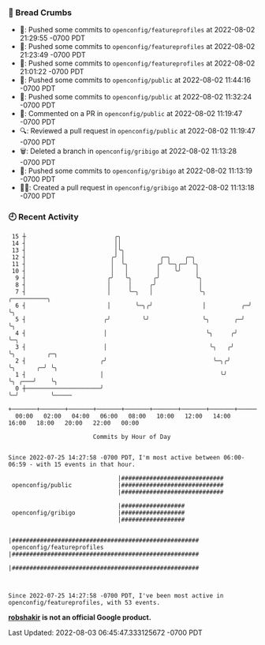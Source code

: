 ### 🍞 Bread Crumbs

 * 🚢: Pushed some commits to `openconfig/featureprofiles` at 2022-08-02 21:29:55 -0700 PDT
 * 🚢: Pushed some commits to `openconfig/featureprofiles` at 2022-08-02 21:23:49 -0700 PDT
 * 🚢: Pushed some commits to `openconfig/featureprofiles` at 2022-08-02 21:01:22 -0700 PDT
 * 🚢: Pushed some commits to `openconfig/public` at 2022-08-02 11:44:16 -0700 PDT
 * 🚢: Pushed some commits to `openconfig/public` at 2022-08-02 11:32:24 -0700 PDT
 * 💬: Commented on a PR in  `openconfig/public` at 2022-08-02 11:19:47 -0700 PDT
 * 🔍: Reviewed a pull request in  `openconfig/public` at 2022-08-02 11:19:47 -0700 PDT
 * 🗑: Deleted a branch in `openconfig/gribigo` at 2022-08-02 11:13:28 -0700 PDT
 * 🚢: Pushed some commits to `openconfig/gribigo` at 2022-08-02 11:13:19 -0700 PDT
 * ✍🏼: Created a pull request in `openconfig/gribigo` at 2022-08-02 11:13:18 -0700 PDT

### 🕘 Recent Activity
```
 15 ┼                         ╭╮
 14 ┤                         ││
 13 ┤                         │╰╮
 12 ┤                        ╭╯ │          ╭─╮    ╭─╮
 11 ┤                        │  ╰╮        ╭╯ ╰─╮╭─╯ ╰╮
 10 ┤                        │   │        │    ╰╯    │
  9 ┤                       ╭╯   ╰╮      ╭╯          ╰╮
  8 ┤                       │     │     ╭╯            │
  7 ┤                       │     ╰─╮   │             ╰╮            ╭──────────╮
  6 ┤                       │       ╰─╮╭╯              │          ╭─╯          ╰╮
  5 ┤                      ╭╯         ╰╯               ╰╮       ╭─╯             ╰╮
  4 ┤                      │                            ╰╮     ╭╯                ╰─╮
  3 ┤                      │                             ╰╮   ╭╯                   ╰╮         ╭─╮
  2 ┤                     ╭╯                              ╰─╮╭╯                     ╰╮      ╭─╯ ╰╮
  1 ┤                     │                                 ╰╯                       ╰╮ ╭───╯    ╰╮
  0 ┼─────────────────────╯                                                           ╰─╯         ╰─────
    +───────+───────+───────+───────+───────+───────+───────+───────+───────+───────+───────+───────+────
  00:00   02:00   04:00   06:00   08:00   10:00   12:00   14:00   16:00   18:00   20:00   22:00   00:00   

						Commits by Hour of Day


Since 2022-07-25 14:27:58 -0700 PDT, I'm most active between 06:00-06:59 - with 15 events in that hour.

```



```
                               |#############################
 openconfig/public             |#############################
                               |#############################

                               |##################
 openconfig/gribigo            |##################
                               |##################

                               |#####################################################
 openconfig/featureprofiles    |#####################################################
                               |#####################################################



Since 2022-07-25 14:27:58 -0700 PDT, I've been most active in openconfig/featureprofiles, with 53 events.

```
**[robshakir](mailto:robjs@google.com) is not an official Google product.**  


Last Updated: 2022-08-03 06:45:47.333125672 -0700 PDT
